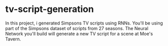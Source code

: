 # tv-script-generation
In this project, i generated Simpsons TV scripts using RNNs. You'll be using part of the Simpsons dataset of scripts from 27 seasons. The Neural Network you'll build will generate a new TV script for a scene at Moe's Tavern.
